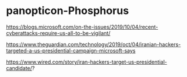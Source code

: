 # panopticon-Phosphorus

https://blogs.microsoft.com/on-the-issues/2019/10/04/recent-cyberattacks-require-us-all-to-be-vigilant/

https://www.theguardian.com/technology/2019/oct/04/iranian-hackers-targeted-a-us-presidential-campaign-microsoft-says

https://www.wired.com/story/iran-hackers-target-us-presidential-candidate/?
